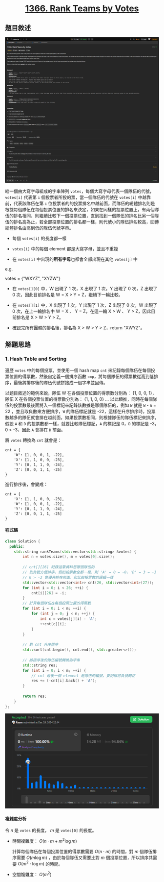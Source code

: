 # <center> [1366. Rank Teams by Votes](https://leetcode.com/problems/rank-teams-by-votes/description/) </center>

## 題目敘述

[![](https://raw.githubusercontent.com/reese60525/ForPicGo/main/Pictures202412292154781.png)](https://raw.githubusercontent.com/reese60525/ForPicGo/main/Pictures202412292154781.png)

給一個由大寫字母組成的字串陣列 `votes`，每個大寫字母代表一個隊伍的代號，`votes[i]` 代表第 `i` 個投票者所投的票，當一個隊伍的代號在 `votes[i]` 中越靠前，代表該隊伍在第 `i` 位投票者的的投票排名中越前面，而隊伍的總體排名則是根據每個隊伍在每個投票位置的排名來決定，如果在同樣的投票位置上，有兩個隊伍的排名相同，則繼續比較下一個投票位置，直到找到一個隊伍的排名比另一個隊伍的排名高為止，若全部投票位置的排名都一樣，則代號小的隊伍排名較高，回傳總體排名由高到低的隊伍代號字串。

- 每個 `votes[i]` 的長度都一樣

- `votes[i]` 中的每個 element 都是大寫字母，並且不重複

- 在 `votes[i]` 中出現的**所有字母**也都會全部出現在其他 `votes[j]` 中

e.g.

votes = {"WXYZ", "XYZW"}

- 在 `votes[][0]` 中，W 出現了 1 次，X 出現了 1 次，Y 出現了 0 次，Z 出現了 0 次，因此目前排名是 W = X > Y = Z，繼續下一輪比較。

- 在 `votes[][1]` 中，X 出現了 1 次，Y 出現了 1 次，Z 出現了 0 次，W 出現了 0 次，在上一輪排名中 W = X 、 Y = Z，在這一輪 X > W 、 Y > Z，因此目前排名是 X > W > Y > Z。

- 確認完所有團體的排名後，排名為 X > W > Y > Z，return "XWYZ"。

## 解題思路

### 1. Hash Table and Sorting

遍歷 `votes` 中的每個投票，並使用一個 hash map `cnt` 來記錄每個隊伍在每個投票位置的得票數，然後自定義一個排序函數 `cmp`，將每個隊伍的得票數從高到低排序，最後將排序後的隊伍代號拼接成一個字串並回傳。  

以題目敘述的範例來說，隊伍 W 在各個投票位置的得票數分別為： {1, 0, 0, 1}，隊伍 X 在各個投票位置的得票數分別為： {1, 1, 0, 0} ... 以此類推，同時在每個隊伍的投票數最後面將入一個標記來記錄該數據是哪個隊伍的，例如 `W` 就是 `W` - `A` = 22 ，並且取負數來方便排序，`W` 的隊伍標記就是 -22，這樣在升序排序時，投票數越多的隊伍就會排在越前面，如果投票數相同，則根據隊伍的隊伍標記來排序，假設 `A` 和 `D` 的投票數都一樣，就要比較隊伍標記，`A` 的標記是 0，`D` 的標記是 -3，0 > -3，因此 `A` 會排在 `D` 前面。

將 `votes` 轉換為 `cnt` 就會是：

```text
cnt = {
    'W': [1, 0, 0, 1, -22],
    'X': [1, 1, 0, 0, -23],
    'Y': [0, 1, 1, 0, -24],
    'Z': [0, 0, 1, 1, -25]
}
```

進行排序後，會變成：

```text
cnt = {
    'X': [1, 1, 0, 0, -23],
    'W': [1, 0, 0, 1, -22],
    'Y': [0, 1, 1, 0, -24],
    'Z': [0, 0, 1, 1, -25]
}
```

#### 程式碼

```cpp {.line-numbers}
class Solution {
  public:
    std::string rankTeams(std::vector<std::string> &votes) {
        int n = votes.size(), m = votes[0].size();

        // cnt[][26] 紀錄這筆資料是哪個隊伍的
        // 取負號方便排序，假如投票數全都一樣，則 'A' = 0 = -0，'D' = 3 = -3
        // 0 > -3 會優先排在前面，和比較投票數的邏輯一樣
        std::vector<std::vector<int>> cnt(26, std::vector<int>(27));
        for (int i = 0; i < 26; ++i) {
            cnt[i][26] = -i;
        }
        // 計算每個隊伍在每個投票位置的得票數
        for (int i = 0; i < m; ++i) {
            for (int j = 0; j < n; ++j) {
                int c = votes[j][i] - 'A';
                ++cnt[c][i];
            }
        }

        // 對 cnt 升序排序
        std::sort(cnt.begin(), cnt.end(), std::greater<>());

        // 將排序後的隊伍編號轉換為字串
        std::string res;
        for (int i = 0; i < m; ++i) {
            // cnt 最後一個 element 是隊伍的編號，要記得將負號轉正
            res += (-cnt[i].back() + 'A');
        }

        return res;
    }
};
```

[![](https://raw.githubusercontent.com/reese60525/ForPicGo/main/Pictures202412292221680.png)](https://raw.githubusercontent.com/reese60525/ForPicGo/main/Pictures202412292221680.png)

#### 複雜度分析

令 $n$ 是 `votes` 的長度， $m$ 是 `votes[0]` 的長度。

- 時間複雜度： $O(n \cdot m + m^2 \log m)$

    計算每個隊伍在每個投票位置的得票數需要 $O(n \cdot m)$ 的時間，對 $m$ 個隊伍排序需要 $O(m \log m)$ ，由於每個隊伍又需要比對 $m$ 個投票位置，所以排序共需要 $O(m^2 \cdot \log m)$ 的時間。

- 空間複雜度： $O(m^2)$
